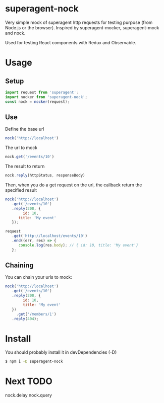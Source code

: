 # superagent-nock
Very simple mock of superagent http requests for testing purpose (from Node.js or the browser).
Inspired by superagent-mocker, superagent-mock and nock.

Used for testing React components with Redux and Observable.

# Usage

## Setup
```js
import request from 'superagent';
import nocker from 'superagent-nock';
const nock = nocker(request);
```

## Use

Define the base url
```js
nock('http://localhost')
```
The url to mock
```js
nock.get('/events/10')
```
The result to return
```js
nock.reply(httpStatus, responseBody)
```

Then, when you do a get request on the url, the callback return the specified result
```js
nock('http://localhost')
   .get('/events/10')
   .reply(200, {
    	id: 10,
      title: 'My event'
   });

request
   .get('http://localhost/events/10')
   .end((err, res) => {
      console.log(res.body); // { id: 10, title: 'My event'}
   };
```

## Chaining

You can chain your urls to mock:
```js
nock('http://localhost')
   .get('/events/10')
   .reply(200, {
	    id: 10,
	    title: 'My event'
   })
	 .get('/members/1')
   .reply(404);
```

# Install

You should probably install it in devDependencies (-D)
```sh
$ npm i -D superagent-nock
```

# Next TODO

nock.delay
nock.query
